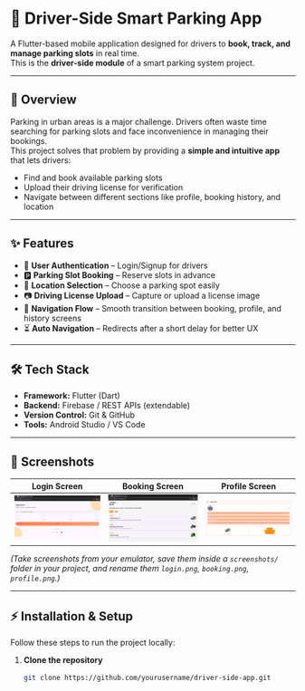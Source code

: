 # 🚗 Driver-Side Smart Parking App

A Flutter-based mobile application designed for drivers to **book, track, and manage parking slots** in real time.  
This is the **driver-side module** of a smart parking system project.

---

## 📌 Overview
Parking in urban areas is a major challenge. Drivers often waste time searching for parking slots and face inconvenience in managing their bookings.  
This project solves that problem by providing a **simple and intuitive app** that lets drivers:
- Find and book available parking slots
- Upload their driving license for verification
- Navigate between different sections like profile, booking history, and location

---

## ✨ Features
- 🔐 **User Authentication** – Login/Signup for drivers
- 🅿️ **Parking Slot Booking** – Reserve slots in advance
- 📍 **Location Selection** – Choose a parking spot easily
- 📷 **Driving License Upload** – Capture or upload a license image
- 🔄 **Navigation Flow** – Smooth transition between booking, profile, and history screens
- ⏳ **Auto Navigation** – Redirects after a short delay for better UX

---

## 🛠️ Tech Stack
- **Framework:** Flutter (Dart)
- **Backend:** Firebase / REST APIs (extendable)
- **Version Control:** Git & GitHub
- **Tools:** Android Studio / VS Code

---

## 📱 Screenshots
| Login Screen                        | Booking Screen                          | Profile Screen                          |
|-------------------------------------|-----------------------------------------|-----------------------------------------|
| ![Login](screenshots/Loginpage.png) | ![Booking](screenshots/Bookingpage.png) | ![Profile](screenshots/Profilepage.png) |

*(Take screenshots from your emulator, save them inside a `screenshots/` folder in your project, and rename them `login.png`, `booking.png`, `profile.png`.)*

---

## ⚡ Installation & Setup
Follow these steps to run the project locally:

1. **Clone the repository**
   ```bash
   git clone https://github.com/yourusername/driver-side-app.git
